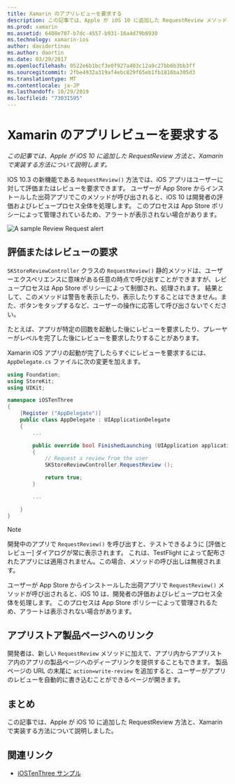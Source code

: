 ```yaml
---
title: Xamarin のアプリレビューを要求する
description: この記事では、Apple が iOS 10 に追加した RequestReview メソッドについて説明し、Xamarin で実装する方法について説明します。
ms.prod: xamarin
ms.assetid: 6408e707-b7dc-4557-b931-16a4d79b8930
ms.technology: xamarin-ios
author: davidortinau
ms.author: daortin
ms.date: 03/29/2017
ms.openlocfilehash: 0522e6b1bcf3e0f927a403c12a9c27bb6b3bb3ff
ms.sourcegitcommit: 2fbe4932a319af4ebc829f65eb1fb1816ba305d3
ms.translationtype: MT
ms.contentlocale: ja-JP
ms.lasthandoff: 10/29/2019
ms.locfileid: "73031595"
---
```

# <a name="request-app-review-in-xamarinios"></a>Xamarin のアプリレビューを要求する

_この記事では、Apple が iOS 10 に追加した RequestReview 方法と、Xamarin で実装する方法について説明します。_

IOS 10.3 の新機能である `RequestReview()` 方法では、iOS アプリはユーザーに対して評価またはレビューを要求できます。 ユーザーが App Store からインストールした出荷アプリでこのメソッドが呼び出されると、iOS 10 は開発者の評価およびレビュープロセス全体を処理します。 このプロセスは App Store ポリシーによって管理されているため、アラートが表示されない場合があります。

![](request-app-review-images/review01.png "A sample Review Request alert")

## <a name="requesting-a-rating-or-review"></a>評価またはレビューの要求

`SKStoreReviewController` クラスの `RequestReview()` 静的メソッドは、ユーザーエクスペリエンスに意味がある任意の時点で呼び出すことができますが、レビュープロセスは App Store ポリシーによって制御され、処理されます。 結果として、このメソッドは警告を表示したり、表示したりすることはできません。また、ボタンをタップするなど、ユーザーの操作に応答して呼び出さないでください。

たとえば、アプリが特定の回数を起動した後にレビューを要求したり、プレーヤーがレベルを完了した後にレビューを要求したりすることがあります。

Xamarin iOS アプリの起動が完了したらすぐにレビューを要求するには、`AppDelegate.cs` ファイルに次の変更を加えます。

```csharp
using Foundation;
using StoreKit;
using UIKit;

namespace iOSTenThree
{
    [Register ("AppDelegate")]
    public class AppDelegate : UIApplicationDelegate
    {
        ...

        public override bool FinishedLaunching (UIApplication application, NSDictionary launchOptions)
        {
            // Request a review from the user
            SKStoreReviewController.RequestReview ();

            return true;
        }

        ...

    }
}
```

> [!NOTE]
> 開発中のアプリで `RequestReview()` を呼び出すと、テストできるように [評価とレビュー] ダイアログが常に表示されます。 これは、TestFlight によって配布されたアプリには適用されません。この場合、メソッドの呼び出しは無視されます。

ユーザーが App Store からインストールした出荷アプリで `RequestReview()` メソッドが呼び出されると、iOS 10 は、開発者の評価およびレビュープロセス全体を処理します。 このプロセスは App Store ポリシーによって管理されるため、アラートは表示されない場合があります。

## <a name="linking-to-an-app-store-product-page"></a>アプリストア製品ページへのリンク 

開発者は、新しい `RequestReview` メソッドに加えて、アプリ内からアプリストア内のアプリの製品ページへのディープリンクを提供することもできます。 製品ページの URL の末尾に `action=write-review` を追加すると、ユーザーがアプリのレビューを自動的に書き込むことができるページが開きます。 

## <a name="summary"></a>まとめ

この記事では、Apple が iOS 10 に追加した RequestReview 方法と、Xamarin で実装する方法について説明しました。

## <a name="related-links"></a>関連リンク

- [iOSTenThree サンプル](https://docs.microsoft.com/samples/xamarin/ios-samples/ios10-iostenthree/)
